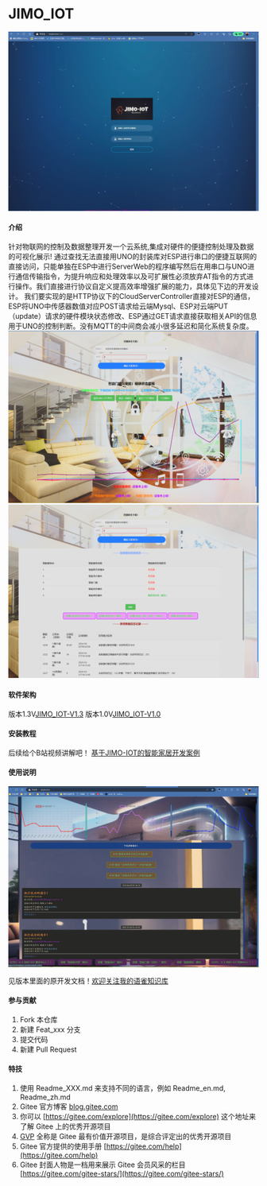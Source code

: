 # JIMO_IOT
![输入图片说明](imgimage.png)
#### 介绍
针对物联网的控制及数据整理开发一个云系统,集成对硬件的便捷控制处理及数据的可视化展示!
通过查找无法直接用UNO的封装库对ESP进行串口的便捷互联网的直接访问，只能单独在ESP中进行ServerWeb的程序编写然后在用串口与UNO进行通信传输指令，为提升响应和处理效率以及可扩展性必须放弃AT指令的方式进行操作。我们直接进行协议自定义提高效率增强扩展的能力，具体见下边的开发设计。
我们要实现的是HTTP协议下的CloudServerController直接对ESP的通信，ESP将UNO中传感器数值对应POST请求给云端Mysql、ESP对云端PUT（update）请求的硬件模块状态修改、ESP通过GET请求直接获取相关API的信息用于UNO的控制判断。没有MQTT的中间商会减小很多延迟和简化系统复杂度。
![输入图片说明](imgimage1.png)
![输入图片说明](imgimage2.png)
#### 软件架构
版本1.3V[JIMO_IOT-V1.3](https://gitee.com/chenjimo/JIMO_IOT/tree/V1.3//)
版本1.0V[JIMO_IOT-V1.0](https://gitee.com/chenjimo/JIMO_IOT/tree/V1.0/)

#### 安装教程

后续给个B站视频讲解吧！
[基于JIMO-IOT的智能家居开发案例](https://gitee.com/chenjimo/SmartHome)

#### 使用说明
![输入图片说明](imgimage3.png)

见版本里面的原开发文档！[欢迎关注我的语雀知识库](https://www.yuque.com/jimoworld)

#### 参与贡献

1.  Fork 本仓库
2.  新建 Feat_xxx 分支
3.  提交代码
4.  新建 Pull Request


#### 特技

1.  使用 Readme\_XXX.md 来支持不同的语言，例如 Readme\_en.md, Readme\_zh.md
2.  Gitee 官方博客 [blog.gitee.com](https://blog.gitee.com)
3.  你可以 [https://gitee.com/explore](https://gitee.com/explore) 这个地址来了解 Gitee 上的优秀开源项目
4.  [GVP](https://gitee.com/gvp) 全称是 Gitee 最有价值开源项目，是综合评定出的优秀开源项目
5.  Gitee 官方提供的使用手册 [https://gitee.com/help](https://gitee.com/help)
6.  Gitee 封面人物是一档用来展示 Gitee 会员风采的栏目 [https://gitee.com/gitee-stars/](https://gitee.com/gitee-stars/)
